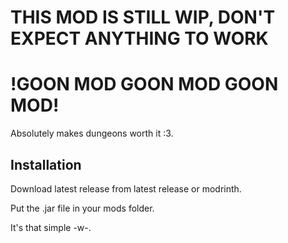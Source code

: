 # THIS MOD IS STILL WIP, DON'T EXPECT ANYTHING TO WORK

# !GOON MOD GOON MOD GOON MOD!

Absolutely makes dungeons worth it :3.

## Installation

Download latest release from latest release or modrinth.

Put the .jar file in your mods folder.

It's that simple -w-.
